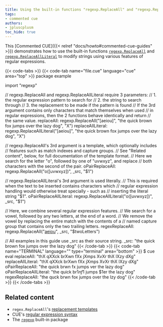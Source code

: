 ```yaml
---
title: Using the built-in functions "regexp.ReplaceAll" and "regexp.ReplaceAllLiteral" to modify strings
tags:
- commented cue
authors:
- jpluscplusm
toc_hide: true
---
```


This [Commented CUE]({{< relref "docs/howto#commented-cue-guides" >}})
demonstrates how to use the built-in functions
[`regexp.ReplaceAll`](https://pkg.go.dev/cuelang.org/go/pkg/regexp#ReplaceAll)
and
[`regexp.ReplaceAllLiteral`](https://pkg.go.dev/cuelang.org/go/pkg/regexp#ReplaceAllLiteral)
to modify strings using various features of regular expressions.

{{< code-tabs >}}
{{< code-tab name="file.cue" language="cue"  area="top" >}}
package example

import "regexp"

// regexp.ReplaceAll and regexp.ReplaceAllLiteral require 3 parameters:
//  1. the regular expression pattern to search for
//  2. the string to search through
//  3. the replacement to be made if the pattern is found
// If the 3rd argument contains only characters that match themselves when used
// in regular expressions, then the 2 functions behave identically and return
// the same value.
replaceAll:        regexp.ReplaceAll("[aeiou]", "the quick brown fox jumps over the lazy dog", "X")
replaceAllLiteral: regexp.ReplaceAllLiteral("[aeiou]", "the quick brown fox jumps over the lazy dog", "X")

// regexp.ReplaceAll's 3rd argument is a template, which optionally includes
// features such as match indexes and capture groups.
// See "Related content", below, for full documentation of the template format.
// Here we search for the letter "o", followed by one of "uvwxyz", and replace
// both characters with the second of the pair.
oPairReplaceAll: regexp.ReplaceAll("o([uvwxyz])", _src, "$1")

// regexp.ReplaceAllLiteral's 3rd argument is used literally.
// This is required when the text to be inserted contains characters which
// regular expression handling would otherwise treat specially - such as
// inserting the literal string "$1".
oPairReplaceAllLiteral: regexp.ReplaceAllLiteral("o([uvwxyz])", _src, "$1")

// Here, we combine several regular expression features.
// We search for a vowel, followed by any two letters, at the end of a word.
// We remove the vowel by replacing the entire match with the contents of a
// named capture group that contains only the two trailing letters.
regexReplaceAll: regexp.ReplaceAll("[aeiou](?P<twoLetters>\\w{2}\\b)", _src, "$twoLetters")

// All examples in this guide use _src as their source string.
_src: "the quick brown fox jumps over the lazy dog"
{{< /code-tab >}}
{{< code-tab name="TERMINAL" language="" type="terminal" area="bottom" >}}
$ cue eval
replaceAll:             "thX qXXck brXwn fXx jXmps XvXr thX lXzy dXg"
replaceAllLiteral:      "thX qXXck brXwn fXx jXmps XvXr thX lXzy dXg"
oPairReplaceAll:        "the quick brwn fx jumps ver the lazy dog"
oPairReplaceAllLiteral: "the quick br$1n f$1 jumps $1er the lazy dog"
regexReplaceAll:        "the quck brwn fox jumps over the lzy dog"
{{< /code-tab >}}
{{< /code-tabs >}}

## Related content

- `regex.ReplaceAll`'s
  [replacement templates](https://pkg.go.dev/cuelang.org/go/pkg/regexp#ReplaceAll)
- CUE's [regular expression syntax](https://golang.org/s/re2syntax)
- The [`regexp`](https://pkg.go.dev/cuelang.org/go/pkg/regexp) built-in package
